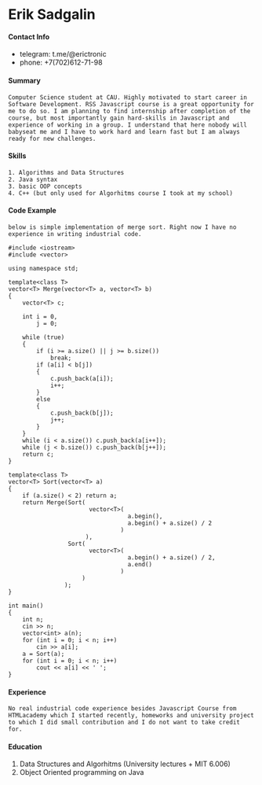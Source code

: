 # Erik Sadgalin

#### Contact Info
- telegram: t.me/@erictronic
- phone: +7(702)612-71-98
#### Summary
    Computer Science student at CAU. Highly motivated to start career in Software Development. RSS Javascript course is a great opportunity for me to do so. I am planning to find internship after completion of the course, but most importantly gain hard-skills in Javascript and experience of working in a group. I understand that here nobody will babyseat me and I have to work hard and learn fast but I am always ready for new challenges.
#### Skills
    1. Algorithms and Data Structures
    2. Java syntax
    3. basic OOP concepts
    4. C++ (but only used for Algorhitms course I took at my school)
#### Code Example
    below is simple implementation of merge sort. Right now I have no experience in writing industrial code.
```
#include <iostream>
#include <vector>

using namespace std;

template<class T>
vector<T> Merge(vector<T> a, vector<T> b)
{
	vector<T> c;
	
	int i = 0, 
		j = 0;
	
	while (true)
	{
		if (i >= a.size() || j >= b.size()) 
			break;
		if (a[i] < b[j])
		{
			c.push_back(a[i]);
			i++;
		} 
		else 
		{
			c.push_back(b[j]);
			j++;
		}
	}
	while (i < a.size()) c.push_back(a[i++]);
	while (j < b.size()) c.push_back(b[j++]);
	return c;
} 

template<class T>
vector<T> Sort(vector<T> a)
{
	if (a.size() < 2) return a;
	return Merge(Sort(
					   vector<T>(
					              a.begin(), 
					              a.begin() + a.size() / 2
					            )
					  ), 
				 Sort(
				 	   vector<T>(
				 	              a.begin() + a.size() / 2, 
				 	              a.end()
				 	            )
				 	 )
				);
}

int main()
{
	int n;
	cin >> n;
	vector<int> a(n);
	for (int i = 0; i < n; i++)
		cin >> a[i];
	a = Sort(a);
	for (int i = 0; i < n; i++)
		cout << a[i] << ' ';
}
```
#### Experience
    No real industrial code experience besides Javascript Course from HTMLacademy which I started recently, homeworks and university project to which I did small contribution and I do not want to take credit for.
#### Education

1. Data Structures and Algorhitms (University lectures + MIT 6.006)
2. Object Oriented programming on Java
